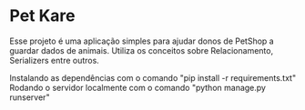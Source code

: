 # Pet Kare

Esse projeto é uma aplicação simples para ajudar donos de PetShop a guardar dados de animais. Utiliza os conceitos sobre Relacionamento, Serializers entre outros.

Instalando as dependências com o comando "pip install -r requirements.txt"
Rodando o servidor localmente com o comando "python manage.py runserver"
